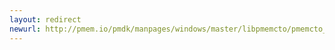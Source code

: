```yaml
---
layout: redirect
newurl: http://pmem.io/pmdk/manpages/windows/master/libpmemcto/pmemcto_wcsdup.3.html
---
```

